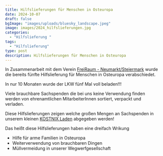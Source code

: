 ```yaml
---
title: Hilfslieferungen für Menschen in Osteuropa
date: 2024-10-07
draft: false
bgImage: "images/uploads/bluesky_landscape.jpeg"
image: images/2024_hilfslieferungen.jpg
categories:
  - "Hilfslieferung "
tags:
  - "Hilfslieferung"
type: post
description: Hilfslieferungen für Menschen in Osteuropa
---
```

In Zusammenarbeit mit dem Verein [FreiRaum - Neumarkt/Steiermark](https://www.facebook.com/groups/350625670875229/posts/553834080554386/) wurde die bereits fünfte Hilfslieferung für Menschen in Osteuropa verabschiedet.   

In nur 10 Monaten wurde der LKW fünf Mal voll beladen!!!

<!--more-->
Viele brauchbare Sachspenden die bei uns keine Verwendung finden werden von ehrenamtlichen MitarbeiterInnen sortiert, verpackt und verladen.  

Diese Hilfslieferungen zeigen welche großen Mengen an Sachspenden in unserem kleinen [KOSTNIX Laden](https://www.vinzi-wuestenrose.at/causes/10_kostnix-laden/) abgegeben werden!  

Das heißt diese Hilfslieferungen haben eine dreifach Wrikung
- Hilfe für arme Familien in Osteuropa
- Weiterverwendung von brauchbaren Dingen
- Müllvermeidung in unserer Wegwerfgesellschaft